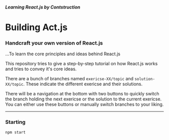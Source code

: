 ##### Learning React.js by Contstruction
# Building Act.js
### Handcraft your own version of React.js

…To learn the core principles and ideas behind React.js

This repository tries to give a step-by-step tutorial on how React.js
works and tries to convey it's core ideas.
        
There are a bunch of branches named <code>exericse-XX/topic</code> and 
<code>solution-XX/topic</code>. These indicate the different exericse and their solutions.

There will be a navigation at the bottom with two buttons to quickly
switch the branch holding the next exericse or the solution to the
current exericse. You can either use these buttons or manually switch
branches to your liking.

---

### Starting

`npm start`

